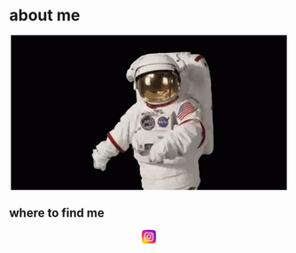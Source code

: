 # **about me**
<p align="center">
    <img align="center" src="im/SpaceDanceNasaGIF.gif">
</p>

## **where to find me**
<p align="center">
    <a href="https://www.instagram.com/gabymendoza5/?hl=en">
    <img src="im/instagram.png" width=5% height=5%> 
</p>

